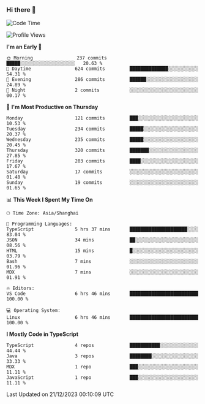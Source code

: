 ### Hi there 👋

<!--
**waynelwz/waynelwz** is a ✨ _special_ ✨ repository because its `README.md` (this file) appears on your GitHub profile.

Here are some ideas to get you started:

- 🔭 I’m currently working on ...
- 🌱 I’m currently learning ...
- 👯 I’m looking to collaborate on ...
- 🤔 I’m looking for help with ...
- 💬 Ask me about ...
- 📫 How to reach me: ...
- 😄 Pronouns: ...
- ⚡ Fun fact: ...
-->

<!--START_SECTION:waka-->
![Code Time](http://img.shields.io/badge/Code%20Time-2%2C240%20hrs%2045%20mins-blue)

![Profile Views](http://img.shields.io/badge/Profile%20Views-0-blue)

**I'm an Early 🐤** 

```text
🌞 Morning                237 commits         █████░░░░░░░░░░░░░░░░░░░░   20.63 % 
🌆 Daytime                624 commits         ██████████████░░░░░░░░░░░   54.31 % 
🌃 Evening                286 commits         ██████░░░░░░░░░░░░░░░░░░░   24.89 % 
🌙 Night                  2 commits           ░░░░░░░░░░░░░░░░░░░░░░░░░   00.17 % 
```
📅 **I'm Most Productive on Thursday** 

```text
Monday                   121 commits         ███░░░░░░░░░░░░░░░░░░░░░░   10.53 % 
Tuesday                  234 commits         █████░░░░░░░░░░░░░░░░░░░░   20.37 % 
Wednesday                235 commits         █████░░░░░░░░░░░░░░░░░░░░   20.45 % 
Thursday                 320 commits         ███████░░░░░░░░░░░░░░░░░░   27.85 % 
Friday                   203 commits         ████░░░░░░░░░░░░░░░░░░░░░   17.67 % 
Saturday                 17 commits          ░░░░░░░░░░░░░░░░░░░░░░░░░   01.48 % 
Sunday                   19 commits          ░░░░░░░░░░░░░░░░░░░░░░░░░   01.65 % 
```


📊 **This Week I Spent My Time On** 

```text
🕑︎ Time Zone: Asia/Shanghai

💬 Programming Languages: 
TypeScript               5 hrs 37 mins       █████████████████████░░░░   83.04 % 
JSON                     34 mins             ██░░░░░░░░░░░░░░░░░░░░░░░   08.56 % 
HTML                     15 mins             █░░░░░░░░░░░░░░░░░░░░░░░░   03.79 % 
Bash                     7 mins              ░░░░░░░░░░░░░░░░░░░░░░░░░   01.96 % 
MDX                      7 mins              ░░░░░░░░░░░░░░░░░░░░░░░░░   01.91 % 

🔥 Editors: 
VS Code                  6 hrs 46 mins       █████████████████████████   100.00 % 

💻 Operating System: 
Linux                    6 hrs 46 mins       █████████████████████████   100.00 % 
```

**I Mostly Code in TypeScript** 

```text
TypeScript               4 repos             ███████████░░░░░░░░░░░░░░   44.44 % 
Java                     3 repos             ████████░░░░░░░░░░░░░░░░░   33.33 % 
MDX                      1 repo              ███░░░░░░░░░░░░░░░░░░░░░░   11.11 % 
JavaScript               1 repo              ███░░░░░░░░░░░░░░░░░░░░░░   11.11 % 
```




 Last Updated on 21/12/2023 00:10:09 UTC
<!--END_SECTION:waka-->

